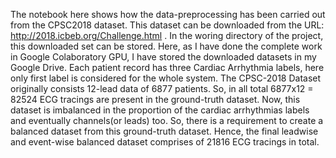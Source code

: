 The notebook here shows how the data-preprocessing has been carried out from the CPSC2018 dataset.
This dataset can be downloaded from the URL: http://2018.icbeb.org/Challenge.html .
In the woring directory of the project, this downloaded set can be stored. Here, as I have done the complete
work in Google Colaboratory GPU, I have stored the downloaded datasets in my Google Drive. Each patient record has
three Cardiac Arrhythmia labels, here only first label is considered for the whole system.
The CPSC-2018 Dataset originally consists 12-lead data of 6877 patients. So, in all total 
6877x12 = 82524 ECG tracings are present in the ground-truth dataset. Now, this dataset is imbalanced in the proportion 
of the cardiac arrhythmias labels and eventually channels(or leads) too. So, there is a requirement to create a balanced dataset 
from this ground-truth dataset.
Hence, the final leadwise and event-wise balanced dataset comprises of 21816 ECG tracings in total. 
